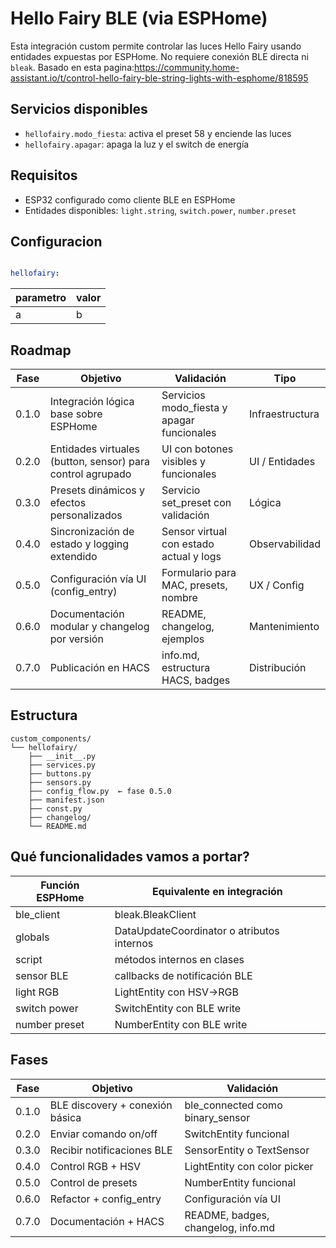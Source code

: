 # Hello Fairy BLE (via ESPHome)

Esta integración custom permite controlar las luces Hello Fairy usando entidades expuestas por ESPHome. No requiere conexión BLE directa ni `bleak`.
Basado en esta pagina:https://community.home-assistant.io/t/control-hello-fairy-ble-string-lights-with-esphome/818595

## Servicios disponibles

- `hellofairy.modo_fiesta`: activa el preset 58 y enciende las luces
- `hellofairy.apagar`: apaga la luz y el switch de energía

## Requisitos

- ESP32 configurado como cliente BLE en ESPHome
- Entidades disponibles: `light.string`, `switch.power`, `number.preset`



## Configuracion

```yaml

hellofairy:


```

|parametro	| valor | 
|-------|-----------------|
|a | b	|  


## Roadmap



|Fase   |	Objetivo                                                |	 Validación                               |	Tipo              |
|-------|---------------------------------------------------------|-------------------------------------------|-------------------|
|0.1.0|	Integración lógica base sobre ESPHome                     |	Servicios modo_fiesta y apagar funcionales|	Infraestructura   |
|0.2.0|	Entidades virtuales (button, sensor) para control agrupado|	UI con botones visibles y funcionales	    | UI / Entidades    |
|0.3.0|	Presets dinámicos y efectos personalizados                |	Servicio set_preset con validación        |	Lógica            |
|0.4.0|	Sincronización de estado y logging extendido              |	Sensor virtual con estado actual y logs   |	Observabilidad    |
|0.5.0|	Configuración vía UI (config_entry)                       |	Formulario para MAC, presets, nombre	    | UX / Config       |
|0.6.0|	Documentación modular y changelog por versión             |	README, changelog, ejemplos	              | Mantenimiento     |
|0.7.0|	Publicación en HACS                                       |	info.md, estructura HACS, badges	        | Distribución      |


## Estructura

```
custom_components/
└── hellofairy/
    ├── __init__.py
    ├── services.py
    ├── buttons.py
    ├── sensors.py
    ├── config_flow.py  ← fase 0.5.0
    ├── manifest.json
    ├── const.py
    ├── changelog/
    └── README.md

```


## Qué funcionalidades vamos a portar?

| Función ESPHome |Equivalente en integración                            |
|---------------|----------------------------------------|
| ble_client    | 	bleak.BleakClient
| globals       | 	DataUpdateCoordinator o atributos internos
| script        | 	métodos internos en clases
| sensor BLE    | 	callbacks de notificación BLE
| light RGB     | 	LightEntity con HSV→RGB
| switch power  | 	SwitchEntity con BLE write
| number preset | 	NumberEntity con BLE write

## Fases

|Fase	|Objetivo | Validación
|-------|-----------------|----------------------------------------|
|0.1.0	|BLE discovery + conexión básica	| ble_connected como binary_sensor
|0.2.0	|Enviar comando on/off |	SwitchEntity funcional
|0.3.0	|Recibir notificaciones BLE	|SensorEntity o TextSensor
|0.4.0	|Control RGB + HSV	|LightEntity con color picker
|0.5.0	|Control de presets	|NumberEntity funcional
|0.6.0	|Refactor + config_entry	|Configuración vía UI
|0.7.0	|Documentación + HACS	| README, badges, changelog, info.md

